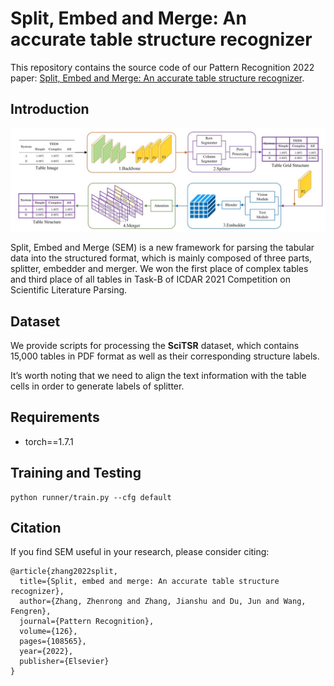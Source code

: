 # Split, Embed and Merge: An accurate table structure recognizer

This repository contains the source code of our Pattern Recognition 2022 paper: [Split, Embed and Merge: An accurate table structure recognizer](https://arxiv.org/abs/2107.05214).

## Introduction

![pipeline](./images/pipeline.jpg)

Split, Embed and Merge (SEM) is a new framework for parsing the tabular data into the structured format, which is mainly composed of three parts, splitter, embedder and merger. We won the first place of complex tables and third place of all tables in Task-B of ICDAR 2021 Competition on Scientific Literature Parsing.


## Dataset

We provide scripts for processing the **SciTSR** dataset, which contains 15,000 tables in PDF format as well as their corresponding structure labels.

It’s worth noting  that we need to align the text information with the table cells in order to generate labels of splitter.

## Requirements

- torch==1.7.1

## Training and Testing

```shell
python runner/train.py --cfg default
```

## Citation

If you find SEM useful in your research, please consider citing:

```
@article{zhang2022split,
  title={Split, embed and merge: An accurate table structure recognizer},
  author={Zhang, Zhenrong and Zhang, Jianshu and Du, Jun and Wang, Fengren},
  journal={Pattern Recognition},
  volume={126},
  pages={108565},
  year={2022},
  publisher={Elsevier}
}
```